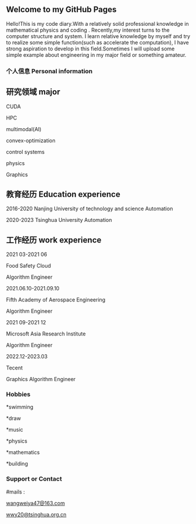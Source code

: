 ## Welcome to my GitHub Pages

Hello!This is my code diary.With a relatively solid professional knowledge in mathematical physics and coding . Recently,my interest turns to the computer structure and system. I learn relative knowledge by myself and try to realize some simple function(such as accelerate the computation), I have strong aspiration to develop in this field.Sometimes I will upload some simple example about engineering in my major field or something amateur.

### 个人信息   Personal information

## 研究领域  major

CUDA

HPC

multimodal(AI)

convex-optimization

control systems

physics

Graphics
## 教育经历  Education experience
2016-2020   Nanjing University of technology and science    Automation

2020-2023   Tsinghua University   Automation
## 工作经历  work experience
2021 03-2021 06

Food Safety Cloud 

Algorithm Engineer

2021.06.10-2021.09.10  

Fifth Academy of Aerospace Engineering    

Algorithm Engineer

2021 09-2021 12

Microsoft Asia Research Institute 

Algorithm Engineer  

2022.12-2023.03   

Tecent            

Graphics Algorithm Engineer   
### Hobbies
*swimming  

*draw 

*music 

*physics

*mathematics 

*building

### Support or Contact
#mails :

wangweiya47@163.com

wwy20@tsinghua.org.cn

